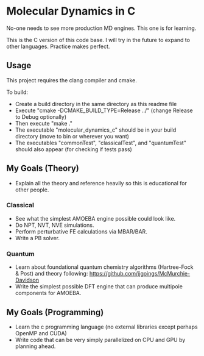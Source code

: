 # Molecular Dynamics in C
No-one needs to see more production MD engines. This one is for learning.

This is the C version of this code base. I will try in the future to expand to other languages. Practice makes perfect.

## Usage
This project requires the clang compiler and cmake.

To build: 
- Create a build directory in the same directory as this readme file
- Execute "cmake -DCMAKE_BUILD_TYPE=Release ../" (change Release to Debug optionally)
- Then execute "make ."
- The executable "molecular_dynamics_c" should be in your build directory (move to bin or wherever you want)
- The executables "commonTest", "classicalTest", and "quantumTest" should also appear (for checking if tests pass)

## My Goals (Theory)
- Explain all the theory and reference heavily so this is educational for other people.
  
### Classical
- See what the simplest AMOEBA engine possible could look like.
- Do NPT, NVT, NVE simulations.
- Perform perturbative FE calculations via MBAR/BAR.
- Write a PB solver.
  
### Quantum
- Learn about foundational quantum chemistry algorithms (Hartree-Fock & Post) and theory following: https://github.com/jjgoings/McMurchie-Davidson
- Write the simplest possible DFT engine that can produce multipole components for AMOEBA. 

## My Goals (Programming)
- Learn the c programming language (no external libraries except perhaps OpenMP and CUDA)
- Write code that can be very simply parallelized on CPU and GPU by planning ahead.
